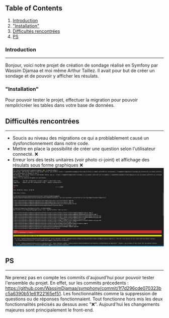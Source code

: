 ## Table of Contents
1. [Introduction](#introduction)
2. ["Installation"](#installation)
3. [Difficultés rencontrées](#difficultés)
4. [PS](#ps)
### Introduction
***
Bonjour, voici notre projet de création de sondage réalisé en Symfony par Wassim Djamaa et moi même Arthur Taillez. Il avait pour but de créer un sondage et de pouvoir y afficher les résulats.
### "Installation"
Pour pouvoir tester le projet, effectuer la migration pour pouvoir remplir/créer les tables dans votre base de données.
## Difficultés rencontrées
***
* Soucis au niveau des migrations ce qui a problablement causé un dysfonctionnement dans notre code.
* Mettre en place la possibilité de créer une question selon l'utilisateur connecté. ❌
* Erreur lors des tests unitaires (voir photo ci-joint) et affichage des résulats sous forme graphiques ❌
![Screenshot](erreur.PNG)
## PS
***
Ne prenez pas en compte les commits d'aujourd'hui pour pouvoir tester l'ensemble du projet. En effet, sur les commits précedents : https://github.com/WassimDjamaa/symphony/commit/1f7d296cde070323bc5a6390b51e61f22165ef51. Les fonctionnalités comme la suppression de questions ou de réponses fonctionnaient. Tout fonctionne hors mis les deux fonctionnalités précisés au dessus avec "❌". Aujourd'hui les changements majeures sont principalement le front-end.
